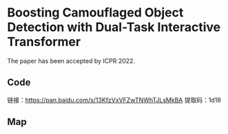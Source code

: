 # Boosting Camouflaged Object Detection with Dual-Task Interactive Transformer
The paper has been accepted by ICPR 2022.


## Code
链接：https://pan.baidu.com/s/13KfzVxVFZwTNWhTJLsMkBA 
提取码：1d18 


## Map
